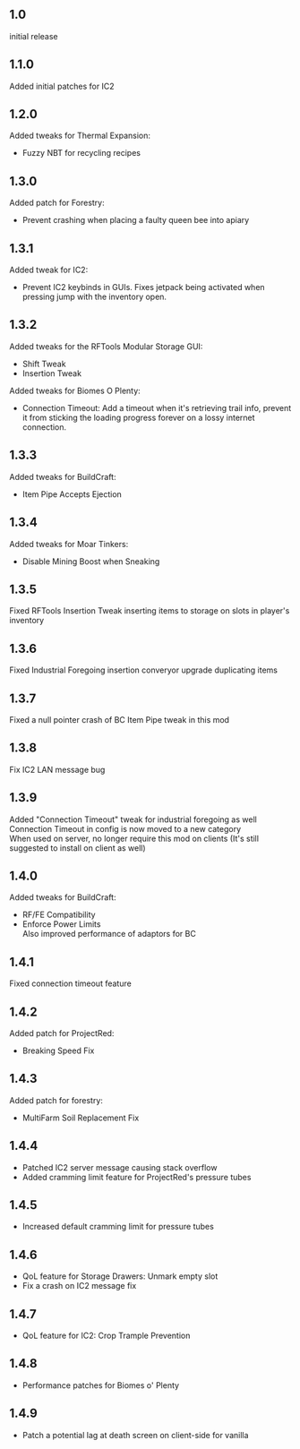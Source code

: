 ## 1.0
initial release
## 1.1.0
Added initial patches for IC2
## 1.2.0
Added tweaks for Thermal Expansion:  
- Fuzzy NBT for recycling recipes
## 1.3.0
Added patch for Forestry:  
- Prevent crashing when placing a faulty queen bee into apiary  
## 1.3.1
Added tweak for IC2:
- Prevent IC2 keybinds in GUIs. Fixes jetpack being activated when pressing jump with the inventory open.  
## 1.3.2
Added tweaks for the RFTools Modular Storage GUI:  
- Shift Tweak  
- Insertion Tweak  

Added tweaks for Biomes O Plenty:  
- Connection Timeout: Add a timeout when it's retrieving trail info, prevent it from sticking the loading progress forever on a lossy internet connection.  
## 1.3.3
Added tweaks for BuildCraft:  
- Item Pipe Accepts Ejection
## 1.3.4
Added tweaks for Moar Tinkers:
- Disable Mining Boost when Sneaking
## 1.3.5
Fixed RFTools Insertion Tweak inserting items to storage on slots in player's inventory
## 1.3.6
Fixed Industrial Foregoing insertion converyor upgrade duplicating items  
## 1.3.7
Fixed a null pointer crash of BC Item Pipe tweak in this mod   
## 1.3.8
Fix IC2 LAN message bug  
## 1.3.9
Added "Connection Timeout" tweak for industrial foregoing as well  
Connection Timeout in config is now moved to a new category  
When used on server, no longer require this mod on clients (It's still suggested to install on client as well)  
## 1.4.0
Added tweaks for BuildCraft:  
- RF/FE Compatibility  
- Enforce Power Limits  
Also improved performance of adaptors for BC  
## 1.4.1
Fixed connection timeout feature  
## 1.4.2
Added patch for ProjectRed:
- Breaking Speed Fix
## 1.4.3
Added patch for forestry:  
- MultiFarm Soil Replacement Fix  
## 1.4.4
- Patched IC2 server message causing stack overflow  
- Added cramming limit feature for ProjectRed's pressure tubes
## 1.4.5
- Increased default cramming limit for pressure tubes
## 1.4.6
- QoL feature for Storage Drawers: Unmark empty slot  
- Fix a crash on IC2 message fix  
## 1.4.7
- QoL feature for IC2: Crop Trample Prevention  
## 1.4.8
- Performance patches for Biomes o' Plenty
## 1.4.9
- Patch a potential lag at death screen on client-side for vanilla  